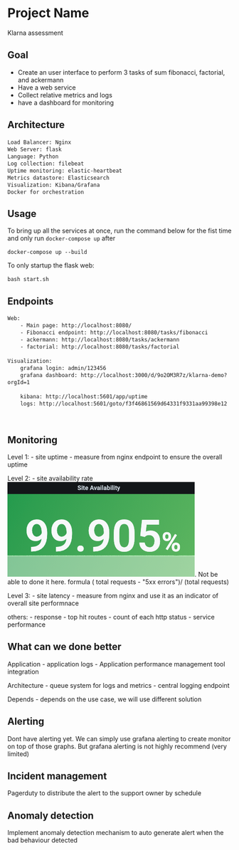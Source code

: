 # Project Name
Klarna assessment

## Goal
* Create an user interface to perform 3 tasks of sum fibonacci, factorial, and ackermann
* Have a web service 
* Collect relative metrics and logs
* have a dashboard for monitoring
## Architecture
```
Load Balancer: Nginx
Web Server: flask
Language: Python
Log collection: filebeat
Uptime monitoring: elastic-heartbeat
Metrics datastore: Elasticsearch
Visualization: Kibana/Grafana
Docker for orchestration
```

## Usage
To bring up all the services at once, run the command below for the fist time and only run `docker-compose up` after
```
docker-compose up --build
```

To only startup the flask web: 
```
bash start.sh
```

## Endpoints
```
Web:
    - Main page: http://localhost:8080/
    - Fibonacci endpoint: http://localhost:8080/tasks/fibonacci
    - ackermann: http://localhost:8080/tasks/ackermann
    - factorial: http://localhost:8080/tasks/factorial

Visualization:
    grafana login: admin/123456
    grafana dashboard: http://localhost:3000/d/9o2OM3R7z/klarna-demo?orgId=1

    kibana: http://localhost:5601/app/uptime
    logs: http://localhost:5601/goto/f3f46861569d64331f9331aa99398e12



```

## Monitoring
Level 1: 
    - site uptime - measure from nginx endpoint to ensure the overall uptime
  
Level 2: 
    - site availability rate ![alt_text_here](images/availability_rate.png). 
    Not be able to done it here. formula ( total requests - "5xx errors")/ (total requests)

Level 3:
    - site latency - measure from nginx and use it as an indicator of overall site performnace

others:
    - response
    - top hit routes
    - count of each http status
    - service performance


## What can we done better
Application
    - application logs
    - Application performance management tool integration

Architecture
    - queue system for logs and metrics
    - central logging endpoint

Depends
    - depends on the use case, we will use different solution


## Alerting
Dont have alerting yet. We can simply use grafana alerting to create monitor on top of those graphs. But grafana alerting is not highly recommend (very limited)

## Incident management
Pagerduty to distribute the alert to the support owner by schedule

## Anomaly detection
Implement anomaly detection mechanism to auto generate alert when the bad behaviour detected

